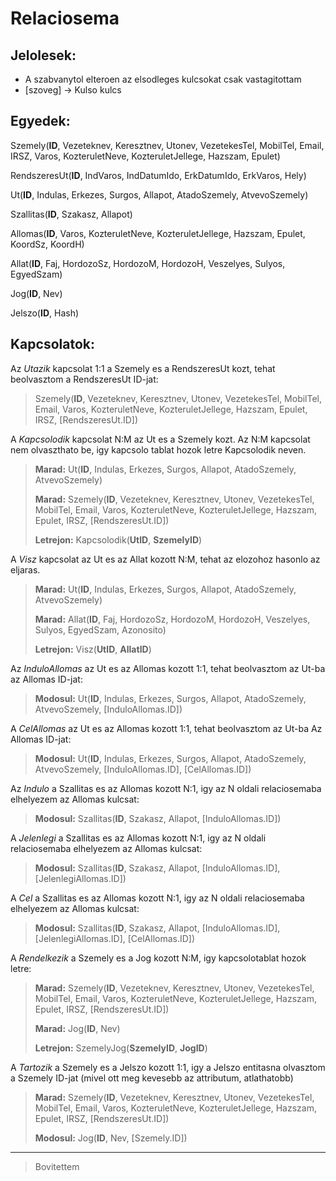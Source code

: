 # Relaciosema
## Jelolesek:
* A szabvanytol elteroen az elsodleges kulcsokat csak vastagitottam
* [szoveg] -> Kulso kulcs 

Egyedek:
---

Szemely(__ID__, Vezeteknev, Keresztnev, Utonev, VezetekesTel, MobilTel, Email, IRSZ, Varos, KozteruletNeve, KozteruletJellege, Hazszam, Epulet)

RendszeresUt(__ID__, IndVaros, IndDatumIdo, ErkDatumIdo, ErkVaros, Hely)

Ut(__ID__, Indulas, Erkezes, Surgos, Allapot, AtadoSzemely, AtvevoSzemely)

Szallitas(__ID__, Szakasz, Allapot)

Allomas(__ID__, Varos, KozteruletNeve, KozteruletJellege, Hazszam, Epulet, KoordSz, KoordH)

Allat(__ID__, Faj, HordozoSz, HordozoM, HordozoH, Veszelyes, Sulyos, EgyedSzam)

Jog(__ID__, Nev)

Jelszo(__ID__, Hash)

Kapcsolatok:
---

Az *Utazik* kapcsolat 1:1 a Szemely es a RendszeresUt kozt, tehat beolvasztom a RendszeresUt ID-jat:

> Szemely(__ID__, Vezeteknev, Keresztnev, Utonev, VezetekesTel, MobilTel, Email, Varos, KozteruletNeve, KozteruletJellege, Hazszam, Epulet, IRSZ, [RendszeresUt.ID])

A *Kapcsolodik* kapcsolat N:M az Ut es a Szemely kozt. Az N:M kapcsolat nem olvaszthato be, igy kapcsolo tablat hozok letre Kapcsolodik neven.

> __Marad:__ Ut(__ID__, Indulas, Erkezes, Surgos, Allapot, AtadoSzemely, AtvevoSzemely)
>
> __Marad:__ Szemely(__ID__, Vezeteknev, Keresztnev, Utonev, VezetekesTel, MobilTel, Email, Varos, KozteruletNeve, KozteruletJellege, Hazszam, Epulet, IRSZ, [RendszeresUt.ID])
>
> __Letrejon:__ Kapcsolodik(__UtID__, __SzemelyID__)

A *Visz* kapcsolat az Ut es az Allat kozott N:M, tehat az elozohoz hasonlo az eljaras.

> __Marad:__  Ut(__ID__, Indulas, Erkezes, Surgos, Allapot, AtadoSzemely, AtvevoSzemely)
>
> __Marad:__ Allat(__ID__, Faj, HordozoSz, HordozoM, HordozoH, Veszelyes, Sulyos, EgyedSzam, Azonosito)
> 
> __Letrejon:__ Visz(__UtID__, __AllatID__)

Az *InduloAllomas* az Ut es az Allomas kozott 1:1, tehat beolvasztom az Ut-ba az Allomas ID-jat:

> __Modosul:__ Ut(__ID__, Indulas, Erkezes, Surgos, Allapot, AtadoSzemely, AtvevoSzemely, [InduloAllomas.ID])

A *CelAllomas* az Ut es az Allomas kozott 1:1, tehat beolvasztom az Ut-ba Az Allomas ID-jat:

> __Modosul:__ Ut(__ID__, Indulas, Erkezes, Surgos, Allapot, AtadoSzemely, AtvevoSzemely, [InduloAllomas.ID], [CelAllomas.ID])

Az *Indulo* a Szallitas es az Allomas kozott N:1, igy az N oldali relaciosemaba elhelyezem az Allomas kulcsat:

> __Modosul:__ Szallitas(__ID__, Szakasz, Allapot, [InduloAllomas.ID])

A *Jelenlegi* a Szallitas es az Allomas kozott N:1, igy az N oldali relaciosemaba elhelyezem az Allomas kulcsat:

> __Modosul:__ Szallitas(__ID__, Szakasz, Allapot, [InduloAllomas.ID], [JelenlegiAllomas.ID])

A *Cel* a Szallitas es az Allomas kozott N:1, igy az N oldali relaciosemaba elhelyezem az Allomas kulcsat:

> __Modosul:__ Szallitas(__ID__, Szakasz, Allapot, [InduloAllomas.ID], [JelenlegiAllomas.ID], [CelAllomas.ID])

A *Rendelkezik* a Szemely es a Jog kozott N:M, igy kapcsolotablat hozok letre:

> __Marad:__ Szemely(__ID__, Vezeteknev, Keresztnev, Utonev, VezetekesTel, MobilTel, Email, Varos, KozteruletNeve, KozteruletJellege, Hazszam, Epulet, IRSZ, [RendszeresUt.ID])
> 
> __Marad:__ Jog(__ID__, Nev)
>
> __Letrejon:__ SzemelyJog(__SzemelyID__, __JogID__)

A *Tartozik* a Szemely es a Jelszo kozott 1:1, igy a Jelszo entitasna olvasztom a Szemely ID-jat (mivel ott meg kevesebb az attributum, atlathatobb)

> __Marad:__ Szemely(__ID__, Vezeteknev, Keresztnev, Utonev, VezetekesTel, MobilTel, Email, Varos, KozteruletNeve, KozteruletJellege, Hazszam, Epulet, IRSZ, [RendszeresUt.ID])
>
> __Modosul:__ Jog(__ID__, Nev, [Szemely.ID])

---
> Bovitettem  









